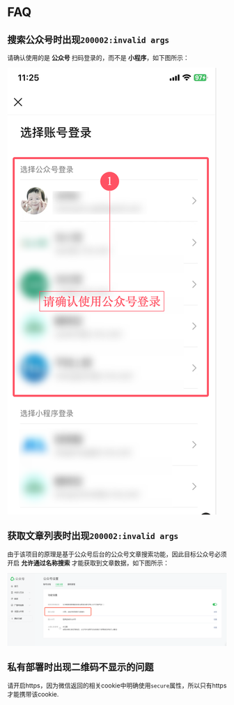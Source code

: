 # FAQ

## 搜索公众号时出现`200002:invalid args`

请确认使用的是 **公众号** 扫码登录的，而不是 **小程序**，如下图所示：

![选择公众号登录](../assets/select-correct-account-login.png)


## 获取文章列表时出现`200002:invalid args`

由于该项目的原理是基于公众号后台的公众号文章搜索功能，因此目标公众号必须开启 **允许通过名称搜索** 才能获取到文章数据，如下图所示：

![公众号隐私设置](../assets/account-privacy-setting.png)

## 私有部署时出现二维码不显示的问题

请开启https，因为微信返回的相关cookie中明确使用`secure`属性，所以只有https才能携带该cookie.
